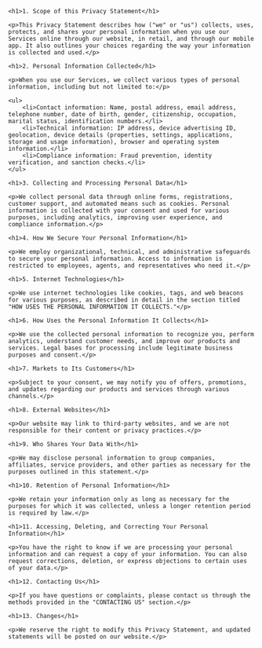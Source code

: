<html>
<body>

    <h1>1. Scope of this Privacy Statement</h1>

    <p>This Privacy Statement describes how ("we" or "us") collects, uses, protects, and shares your personal information when you use our Services online through our website, in retail, and through our mobile app. It also outlines your choices regarding the way your information is collected and used.</p>

    <h1>2. Personal Information Collected</h1>

    <p>When you use our Services, we collect various types of personal information, including but not limited to:</p>

    <ul>
        <li>Contact information: Name, postal address, email address, telephone number, date of birth, gender, citizenship, occupation, marital status, identification numbers.</li>
        <li>Technical information: IP address, device advertising ID, geolocation, device details (properties, settings, applications, storage and usage information), browser and operating system information.</li>
        <li>Compliance information: Fraud prevention, identity verification, and sanction checks.</li>
    </ul>

    <h1>3. Collecting and Processing Personal Data</h1>

    <p>We collect personal data through online forms, registrations, customer support, and automated means such as cookies. Personal information is collected with your consent and used for various purposes, including analytics, improving user experience, and compliance information.</p>

    <h1>4. How We Secure Your Personal Information</h1>

    <p>We employ organizational, technical, and administrative safeguards to secure your personal information. Access to information is restricted to employees, agents, and representatives who need it.</p>

    <h1>5. Internet Technologies</h1>

    <p>We use internet technologies like cookies, tags, and web beacons for various purposes, as described in detail in the section titled "HOW USES THE PERSONAL INFORMATION IT COLLECTS."</p>

    <h1>6. How Uses the Personal Information It Collects</h1>

    <p>We use the collected personal information to recognize you, perform analytics, understand customer needs, and improve our products and services. Legal bases for processing include legitimate business purposes and consent.</p>

    <h1>7. Markets to Its Customers</h1>

    <p>Subject to your consent, we may notify you of offers, promotions, and updates regarding our products and services through various channels.</p>

    <h1>8. External Websites</h1>

    <p>Our website may link to third-party websites, and we are not responsible for their content or privacy practices.</p>

    <h1>9. Who Shares Your Data With</h1>

    <p>We may disclose personal information to group companies, affiliates, service providers, and other parties as necessary for the purposes outlined in this statement.</p>

    <h1>10. Retention of Personal Information</h1>

    <p>We retain your information only as long as necessary for the purposes for which it was collected, unless a longer retention period is required by law.</p>

    <h1>11. Accessing, Deleting, and Correcting Your Personal Information</h1>

    <p>You have the right to know if we are processing your personal information and can request a copy of your information. You can also request corrections, deletion, or express objections to certain uses of your data.</p>

    <h1>12. Contacting Us</h1>

    <p>If you have questions or complaints, please contact us through the methods provided in the "CONTACTING US" section.</p>

    <h1>13. Changes</h1>

    <p>We reserve the right to modify this Privacy Statement, and updated statements will be posted on our website.</p>

</body>
</html>
